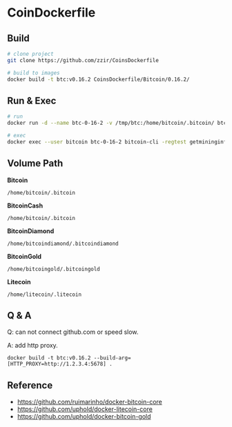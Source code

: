 # CoinDockerfile

## Build
```bash
# clone project
git clone https://github.com/zzir/CoinsDockerfile

# build to images
docker build -t btc:v0.16.2 CoinsDockerfile/Bitcoin/0.16.2/
```

## Run & Exec

```bash
# run
docker run -d --name btc-0-16-2 -v /tmp/btc:/home/bitcoin/.bitcoin/ btc:v0.16.2 -regtest=1

# exec
docker exec --user bitcoin btc-0-16-2 bitcoin-cli -regtest getmininginfo
```

## Volume Path

**Bitcoin**
```
/home/bitcoin/.bitcoin
```
**BitcoinCash**
```
/home/bitcoin/.bitcoin
```
**BitcoinDiamond**
```
/home/bitcoindiamond/.bitcoindiamond
```
**BitcoinGold**
```
/home/bitcoingold/.bitcoingold
```
**Litecoin**
```
/home/litecoin/.litecoin
```


## Q & A

Q: can not connect github.com or speed slow.

A: add http proxy.
```
docker build -t btc:v0.16.2 --build-arg=[HTTP_PROXY=http://1.2.3.4:5678] .
```


## Reference

 - https://github.com/ruimarinho/docker-bitcoin-core
 - https://github.com/uphold/docker-litecoin-core
 - https://github.com/uphold/docker-bitcoin-gold